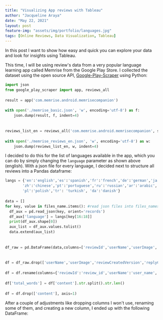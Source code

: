 ```yaml
---
title: "Visualizing App reviews with Tableau"
author: "Jacqueline Araya"
date: "May 22, 2021"
layout: post
feature-img: "assets/img/portfolio/languages.jpg"
tags: [Online Reviews, Data Visualization, Tableau]
---
```


In this post I want to show how easy and quick you can explore your data and look for insights using Tableau.

This time, I will be using review's data from a very popular language learning app called Memrise from the Google Play Store. I collected the dataset using the open source API, [Google-Play-Scraper](https://pypi.org/project/google-play-scraper/) using Python:


```python
import json
from google_play_scraper import app, reviews_all

result = app('com.memrise.android.memrisecompanion')

with open('./memrise_basic.json', 'w', encoding='utf-8') as f:
	json.dump(result, f, indent=4)


reviews_list_en = reviews_all('com.memrise.android.memrisecompanion', sleep_milliseconds=100, language='en')

with open('./memrise_reviews_en.json', 'w', encoding='utf-8') as w:
	json.dump(reviews_list_en, w, indent=4)
```

I decided to do this for the list of languages available in the app, which you can do by simply changing the `language` parameter as shown above (english). With a json file for every language, I decided next to structure all reviews into a Pandas dataframe:


```python
langs = {'en':'english','es':'spanish','fr':'french','de':'german','ja':'japanese','it':'italian','ko':'korean',\
		'zh':'chinese','pt':'portuguese','ru':'russian','ar':'arabic','nl':'dutch','sv':'swedish','no':'norwegian',\
		'pl':'polish','tr': 'turkish', 'da':'danish'}

data = []
for key, value in files_name.items(): #read json files into files_names dictionary
  df_aux = pd.read_json(key, orient='records')
  df_aux['language'] = langs[key[16:18]]
  print(df_aux.shape[0])
  aux_list = df_aux.values.tolist()
  data.extend(aux_list)
  

df_raw = pd.DataFrame(data,columns=['reviewId','userName','userImage','content','score','thumbsUpCount','reviewCreatedVersion','at','replyContent','repliedAt','language'])


df = df_raw.drop(['userName','userImage','reviewCreatedVersion','replyContent','repliedAt'], axis=1)

df = df.rename(columns={'reviewId':'review_id','userName':'user_name', 'thumbsUpCount':'thumbsup_count', 'at':'timestamp'})

df['total_words'] = df['content'].str.split().str.len()

df = df.drop(['content'], axis=1)
```

After a couple of adjustments like dropping columns I won't use, renaming some of them, and creating a new column, I ended up with the following DataFrame:


<div>
    <style scoped>
		dataframe tbody tr th:only-of-type {
		vertical-align: middle;
		}

		.dataframe tbody tr th {
		vertical-align: top;
		}

		.dataframe thead th {
		text-align: right;
        }
    </style>
    <table border="1" class="dataframe">
        <thead>
          <tr style="text-align: right;">
            <th></th>
            <th>review_id</th>
            <th>score</th>
            <th>thumbsup_count</th>
            <th>timestamp</th>
            <th>language</th>
            <th>total_words</th>
          </tr>
        </thead>
        <tbody>
          <tr>
            <th>0</th>
            <td>gp:AOqpTOHamIweFSBCS7OWLBfdyWjz3WgGmb0n8-MEeo5...</td>
            <td>2</td>
            <td>0</td>
            <td>2021-05-19 15:44:07</td>
            <td>english</td>
            <td>16.0</td>
          </tr>
          <tr>
            <th>1</th>
            <td>gp:AOqpTOGI8LwkPYOi1l8BX2GJAEx-FKWmnVb1NK2UrAE...</td>
            <td>5</td>
            <td>0</td>
            <td>2021-05-19 15:16:39</td>
            <td>english</td>
            <td>1.0</td>
          </tr>
          <tr>
            <th>2</th>
            <td>gp:AOqpTOHCthAjKSUTaGwEOycjfNY61otauSj_6kDwxhy...</td>
            <td>4</td>
            <td>0</td>
            <td>2021-05-19 14:49:37</td>
            <td>english</td>
            <td>12.0</td>
          </tr>
          <tr>
            <th>3</th>
            <td>gp:AOqpTOEibnCpS70HfqEt0wqObDehV1GrFzQeKw9Jbtp...</td>
            <td>5</td>
            <td>0</td>
            <td>2021-05-19 14:44:03</td>
            <td>english</td>
            <td>4.0</td>
          </tr>
          <tr>
            <th>4</th>
            <td>gp:AOqpTOFidYL61WOS0IsVF3tdBe2Of6Q28oEZfowTAJH...</td>
            <td>5</td>
            <td>0</td>
            <td>2021-05-19 14:28:16</td>
            <td>english</td>
            <td>15.0</td>
          </tr>
          <tr>
            <th>5</th>
            <td>gp:AOqpTOGuXG3mnaWJ4Uj96R5hpCsWz-YGSkZ1Dd9xgLf...</td>
            <td>4</td>
            <td>0</td>
            <td>2021-05-19 12:41:31</td>
            <td>english</td>
            <td>9.0</td>
          </tr>
          <tr>
            <th>6</th>
            <td>gp:AOqpTOEp_tmeJqpXiVjsSEeqc6IUNV8btLarVNESB04...</td>
            <td>5</td>
            <td>0</td>
            <td>2021-05-19 12:23:26</td>
            <td>english</td>
            <td>2.0</td>
          </tr>
          <tr>
            <th>7</th>
            <td>gp:AOqpTOGZB1cGF07pZ8A6Gzr_RARdP4-BwljmaTnEDXi...</td>
            <td>5</td>
            <td>0</td>
            <td>2021-05-19 12:16:25</td>
            <td>english</td>
            <td>2.0</td>
          </tr>
          <tr>
            <th>8</th>
            <td>gp:AOqpTOFjeVT0CnGViQUSEWLYkugC7Wyyh03CnIZxMqR...</td>
            <td>4</td>
            <td>0</td>
            <td>2021-05-19 11:06:25</td>
            <td>english</td>
            <td>3.0</td>
          </tr>
          <tr>
            <th>9</th>
            <td>gp:AOqpTOHkCP3JjEm3V7FQ_JQQ9fCbOVLCORMBloB2aHq...</td>
            <td>5</td>
            <td>0</td>
            <td>2021-05-19 09:19:35</td>
            <td>english</td>
            <td>38.0</td>
          </tr>
          <tr>
            <th>...</th>
            <td>...</td>
            <td>...</td>
            <td>...</td>
            <td>...</td>
            <td>...</td>
            <td>...</td>
          </tr>
        </tbody>
    </table>
</div>



```python
df.to_csv('memrise_df_languages.csv', index=False)

```

The resulting CSV file has 509,904 reviews...not bad! I decided to leave out the content of each review for now (I don't intend to do text analysis here) and use the count of words of each review instead, maybe there's some interesting there.

Now that I'm done with the collection and processing part we can load the data into Tableau and start exploring!

First, let's confirm what the [Google Play Store](https://play.google.com/store/apps/details?id=com.memrise.android.memrisecompanion) tells us about the number of reviews per score for this app. By looking at the following histogram, it's clear that the collected data follows the same *J-shaped* distribution:

<img src="/assets/img/portfolio/memrise_reviews/histogramcounts.png" width="550" height="400" style="display: block; margin: auto;" />

Now, let's see the number of reviews per language:


<img src="/assets/img/portfolio/memrise_reviews/hist_perlanguage.png" style="display: block; margin: auto;" />

We can clearly see that reviews written in english surpasses by far the number of reviews of any other language, and it is almost the same amount as the 3 following languages: spanish, portuguese and russian. Also, it's worth noting that the review system of the app is not doing so well for north-european languages such as swedish, norwegian and danish.


<img src="/assets/img/portfolio/memrise_reviews/cumulative_count_language_all.jpg"  style="display: block; margin: auto;" />




<img src="/assets/img/portfolio/memrise_reviews/fraction_count_language_all.jpg"  style="display: block; margin: auto;" />



<img src="/assets/img/portfolio/memrise_reviews/fraction_count_language_english.jpg"  style="display: block; margin: auto;" />



<img src="/assets/img/portfolio/memrise_reviews/reviewcount_evolution_basic.jpg"  style="display: block; margin: auto;" />



<img src="/assets/img/portfolio/memrise_reviews/trends_byyear.jpg"  style="display: block; margin: auto;" />

